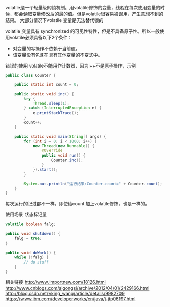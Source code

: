 volatile是一个轻量级的锁机制。用volatile修饰的变量，线程在每次使用变量的时候，都会读取变量修改后的最的值。但是volatile很容易被误用，产生意想不到的结果。
大部分情况下volatile 变量是无法替代锁的


volatile 变量具有 synchronized 的可见性特性，但是不具备原子性。所以一般使用volatile必须具备以下2个条件：
* 对变量的写操作不依赖于当前值。
* 该变量没有包含在具有其他变量的不变式中。

错误的使用
volatile不能用作计数器，因为i++不是原子操作，示例
```java
public class Counter {

	public static int count = 0;

	public static void inc() {
		try {
			Thread.sleep(1);
		} catch (InterruptedException e) {
			e.printStackTrace();
		}
		count++;
	}

	public static void main(String[] args) {
		for (int i = 0; i < 1000; i++) {
			new Thread(new Runnable() {
				@Override
				public void run() {
					Counter.inc();
				}
			}).start();
		}

		System.out.println("运行结果:Counter.count=" + Counter.count);
	}
}
```
每次运行的记过都不一样，即使给count 加上volatile修饰，也是一样的。

使用场景
状态标记量
```java
volatile boolean falg;  
  
public void shutdown() {   
    falg = true;   
}  
  
public void doWork() {   
    while (!falg) {   
        // do stuff  
    }  
}  
```

相关链接
http://www.importnew.com/18126.html
http://www.cnblogs.com/aigongsi/archive/2012/04/01/2429166.html
http://blog.csdn.net/vking_wang/article/details/9982709
https://www.ibm.com/developerworks/cn/java/j-jtp06197.html



